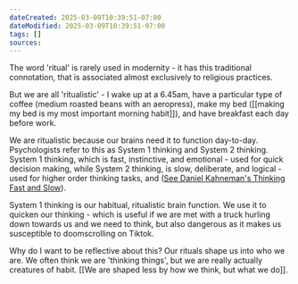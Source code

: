 ```yaml
---
dateCreated: 2025-03-09T10:39:51-07:00
dateModified: 2025-03-09T10:39:51-07:00
tags: []
sources: 
---
```


The word 'ritual' is rarely used in modernity - it has this traditional connotation, that is associated almost exclusively to religious practices.

But we are all 'ritualistic' - I wake up at a 6.45am, have a particular type of coffee (medium roasted beans with an aeropress), make my bed ([[making my bed is my most important morning habit]]), and have breakfast each day before work.

We are ritualistic because our brains need it to function day-to-day. Psychologists refer to this as System 1 thinking and System 2 thinking. System 1 thinking, which is fast, instinctive, and emotional - used for quick decision making, while System 2 thinking, is slow, deliberate, and logical - used for higher order thinking tasks, and ([See Daniel Kahneman's Thinking Fast and Slow](https://a.co/d/c9Ogvep)). 

System 1 thinking is our habitual, ritualistic brain function. We use it to quicken our thinking - which is useful if we are met with a truck hurling down towards us and we need to think, but also dangerous as it makes us susceptible to doomscrolling on Tiktok.

Why do I want to be reflective about this? Our rituals shape us into who we are. We often think we are 'thinking things', but we are really actually creatures of habit. [[We are shaped less by how we think, but what we do]].

